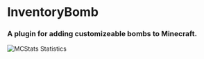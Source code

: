 InventoryBomb
=============

### A plugin for adding customizeable bombs to Minecraft.

![MCStats Statistics](http://i.mcstats.org/InventoryBomb/Global+Statistics.png)
